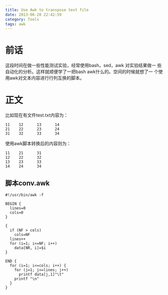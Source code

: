 ```yaml
---
title: Use Awk to transpose text file
date: 2013-06-28 22:42:59
category: Tools
tags: awk
---
```


# 前话<a id="orgheadline1"></a>

这段时间在做一些性能测试实验，经常使用bash，sed，awk 对实验结果做一
些自动化的分析。这样就顺便学了一把bash awk什么的。空间的时候就想了一
个使用awk对文本内容进行行列互换的脚本。

# 正文<a id="orgheadline3"></a>

比如现在有文件test.txt内容为：

    11    12      13      14
    21    22      23      24
    31    32      33      34

使用awk脚本转换后的内容则为：

    11    21      31
    12    22      32
    13    23      33
    14    24      34

## 脚本conv.awk<a id="orgheadline2"></a>

    #!/usr/bin/awk -f
    
    BEGIN {
      lines=0
      cols=0
    }
    
    {
      if (NF > cols)
        cols=NF
      lines++
      for (i=1; i<=NF; i++)
        data[NR, i]=$i
    }
    
    END {
      for (i=1; i<=cols; i++) {
        for (j=1; j<=lines; j++)
          printf data[j,1]"\t"
        printf "\n"
      }
    }
